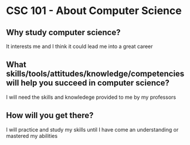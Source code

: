 # CSC 101 - About Computer Science


## Why study computer science?

It interests me and I think it could lead me into a great career




## What skills/tools/attitudes/knowledge/competencies will help you succeed in computer science?

I will need the skills and knowledege provided to me by my professors





## How will you get there?

I will practice and study my skills until I have come an understanding or mastered my abilities




